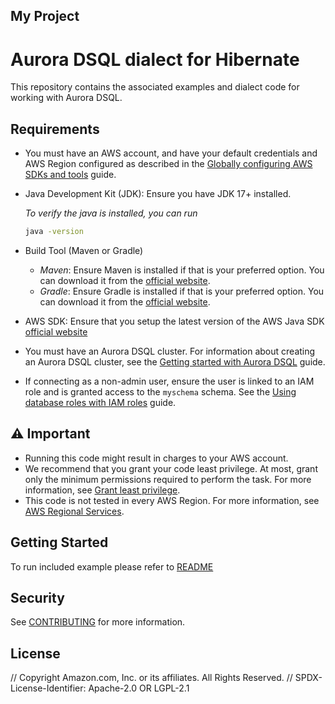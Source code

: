 ## My Project

# Aurora DSQL dialect for Hibernate

This repository contains the associated examples and dialect code for working with Aurora DSQL.

## Requirements

- You must have an AWS account, and have your default credentials and AWS Region
  configured as described in the
  [Globally configuring AWS SDKs and tools](https://docs.aws.amazon.com/credref/latest/refdocs/creds-config-files.html)
  guide.
- Java Development Kit (JDK): Ensure you have JDK 17+ installed.

  _To verify the java is installed, you can run_

  ```bash
  java -version

  ```

- Build Tool (Maven or Gradle)
  - _Maven_: Ensure Maven is installed if that is your preferred option. You can download it from the [official website](https://maven.apache.org/download.cgi).
  - _Gradle_: Ensure Gradle is installed if that is your preferred option. You can download it from the [official website](https://gradle.org/install/).
- AWS SDK: Ensure that you setup the latest version of the AWS Java SDK [official website](https://docs.aws.amazon.com/sdk-for-java/latest/developer-guide/setup.html)
- You must have an Aurora DSQL cluster. For information about creating an Aurora DSQL cluster, see the
  [Getting started with Aurora DSQL](https://docs.aws.amazon.com/aurora-dsql/latest/userguide/getting-started.html)
  guide.
- If connecting as a non-admin user, ensure the user is linked to an IAM role and is granted access to the `myschema`
  schema. See the
  [Using database roles with IAM roles](https://docs.aws.amazon.com/aurora-dsql/latest/userguide/using-database-and-iam-roles.html)
  guide.

## ⚠️ Important

- Running this code might result in charges to your AWS account.
- We recommend that you grant your code least privilege. At most, grant only the
  minimum permissions required to perform the task. For more information, see
  [Grant least privilege](https://docs.aws.amazon.com/IAM/latest/UserGuide/best-practices.html#grant-least-privilege).
- This code is not tested in every AWS Region. For more information, see
  [AWS Regional Services](https://aws.amazon.com/about-aws/global-infrastructure/regional-product-services).

## Getting Started

To run included example please refer to [README](https://github.com/awslabs/aurora-dsql-hibernate/blob/main/examples/pet-clinic-app/README.md)

## Security

See [CONTRIBUTING](CONTRIBUTING.md#security-issue-notifications) for more information.

## License

// Copyright Amazon.com, Inc. or its affiliates. All Rights Reserved.
// SPDX-License-Identifier: Apache-2.0 OR LGPL-2.1
